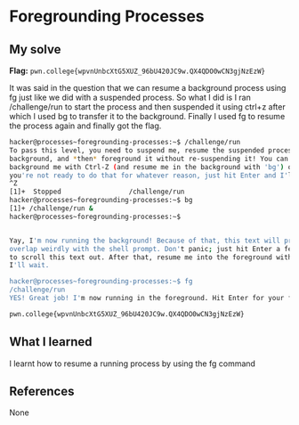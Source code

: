 # Foregrounding Processes 
## My solve
**Flag:** `pwn.college{wpvnUnbcXtG5XUZ_96bU420JC9w.QX4QDO0wCN3gjNzEzW}`

It was said in the question that we can resume a background process using fg just like we did with a suspended process. So what I did is I ran /challenge/run to start the process and then suspended it using ctrl+z after which I used bg to transfer it to the background. Finally I used fg to resume the process again and finally got the flag.
```bash
hacker@processes~foregrounding-processes:~$ /challenge/run
To pass this level, you need to suspend me, resume the suspended process in the 
background, and *then* foreground it without re-suspending it! You can 
background me with Ctrl-Z (and resume me in the background with 'bg') or, if 
you're not ready to do that for whatever reason, just hit Enter and I'll exit!
^Z
[1]+  Stopped                 /challenge/run
hacker@processes~foregrounding-processes:~$ bg
[1]+ /challenge/run &
hacker@processes~foregrounding-processes:~$ 


Yay, I'm now running the background! Because of that, this text will probably 
overlap weirdly with the shell prompt. Don't panic; just hit Enter a few times 
to scroll this text out. After that, resume me into the foreground with 'fg'; 
I'll wait.

hacker@processes~foregrounding-processes:~$ fg
/challenge/run
YES! Great job! I'm now running in the foreground. Hit Enter for your flag!

pwn.college{wpvnUnbcXtG5XUZ_96bU420JC9w.QX4QDO0wCN3gjNzEzW}
```

## What I learned
I learnt how to resume a running process by using the fg command

## References 
None
